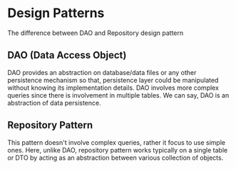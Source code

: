 
# Design Patterns
The difference between DAO and Repository design pattern
## DAO (Data Access Object)
DAO provides an abstraction on database/data files or any other persistence mechanism so that, persistence layer could be manipulated without knowing its implementation details. DAO involves more complex queries since there is involvement in multiple tables. We can say, DAO is an abstraction of data persistence.

## Repository Pattern
This pattern doesn't involve complex queries, rather it focus to use simple ones.  Here, unlike DAO, repository pattern works typically on a single table or DTO by acting as an abstraction between various collection of objects.